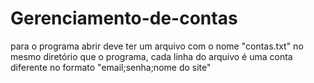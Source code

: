 # Gerenciamento-de-contas
para o programa abrir deve ter um arquivo com o nome "contas.txt" no mesmo diretório que o programa, cada linha do arquivo é uma conta diferente no formato "email;senha;nome do site"
